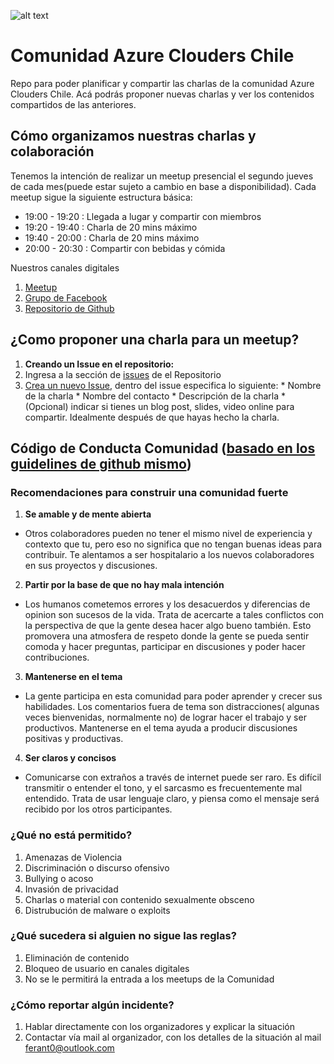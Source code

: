 ![alt text][logo]

[logo]: https://a248.e.akamai.net/secure.meetupstatic.com/photos/theme_head/c/8/1/3/full_7311219.jpeg "Azure Clouders Chile"

# Comunidad Azure Clouders Chile
Repo para poder planificar y compartir las charlas de la comunidad Azure Clouders Chile. Acá podrás proponer nuevas charlas y ver los contenidos compartidos de las anteriores.

## Cómo organizamos nuestras charlas y colaboración
Tenemos la intención de realizar un meetup presencial el segundo jueves de cada mes(puede estar sujeto a cambio en base a disponibilidad). Cada meetup sigue la siguiente estructura básica:

*  19:00 - 19:20 : Llegada a lugar y compartir con miembros
*  19:20 - 19:40 : Charla de 20 mins máximo
*  19:40 - 20:00 : Charla de 20 mins máximo
*  20:00 - 20:30 : Compartir con bebidas y cómida

Nuestros canales digitales

1. [Meetup](https://www.meetup.com/Azure-Clouders-Chile/)
2. [Grupo de Facebook](https://www.facebook.com/groups/1648310812075159/)
3. [Repositorio de Github](https://github.com/feranto/azure-clouders-chile)

## ¿Como proponer una charla para un meetup?
1. __Creando un Issue en el repositorio:__ 
  1.  Ingresa a la sección de [issues](https://github.com/feranto/azure-clouders-chile/issues) de el Repositorio
  2.  [Crea un nuevo Issue](https://github.com/feranto/azure-clouders-chile/issues/new), dentro del issue especifica lo siguiente:
    * Nombre de la charla
    * Nombre del contacto
    * Descripción de la charla
    * (Opcional) indicar si tienes un blog post, slides, video online para compartir. Idealmente después de que hayas hecho la charla.



## Código de Conducta Comunidad ([basado en los guidelines de github mismo](https://help.github.com/articles/github-community-guidelines/))

### Recomendaciones para construir una comunidad fuerte
1. __Se amable y de mente abierta__
  * Otros colaboradores pueden no tener el mismo nivel de experiencia y contexto que tu, pero eso no significa que no tengan buenas ideas para contribuir. Te alentamos a ser hospitalario a los nuevos colaboradores en sus proyectos y discusiones.
2. __Partir por la base de que no hay mala intención__
  * Los humanos cometemos errores y los desacuerdos y diferencias de opinion son sucesos de la vida. Trata de acercarte a tales conflictos con la perspectiva de que la gente desea hacer algo bueno también. Esto promovera una atmosfera de respeto donde la gente se pueda sentir comoda y hacer preguntas, participar en discusiones y poder hacer contribuciones.
3. __Mantenerse en el tema__
  * La gente participa en esta comunidad para poder aprender y crecer sus habilidades. Los comentarios fuera de tema son distracciones( algunas veces bienvenidas, normalmente no) de lograr hacer el trabajo y ser productivos. Mantenerse en el tema ayuda a producir discusiones positivas y productivas.
4. __Ser claros y concisos__
  * Comunicarse con extraños a través de internet puede ser raro. Es difícil transmitir o entender el tono, y el sarcasmo es frecuentemente mal entendido. Trata de usar lenguaje claro, y piensa como el mensaje será recibido por los otros participantes.

### ¿Qué no está permitido?
1. Amenazas de Violencia
2. Discriminación o discurso ofensivo 
3. Bullying o acoso
4. Invasión de privacidad 
5. Charlas o material con contenido sexualmente obsceno
6. Distrubución de malware o exploits

### ¿Qué sucedera si alguien no sigue las reglas?
1. Eliminación de contenido
2. Bloqueo de usuario en canales digitales
3. No se le permitirá la entrada a los meetups de la Comunidad

### ¿Cómo reportar algún incidente?
1. Hablar directamente con los organizadores y explicar la situación
2. Contactar vía mail al organizador, con los detalles de la situación al mail ferant0@outlook.com


